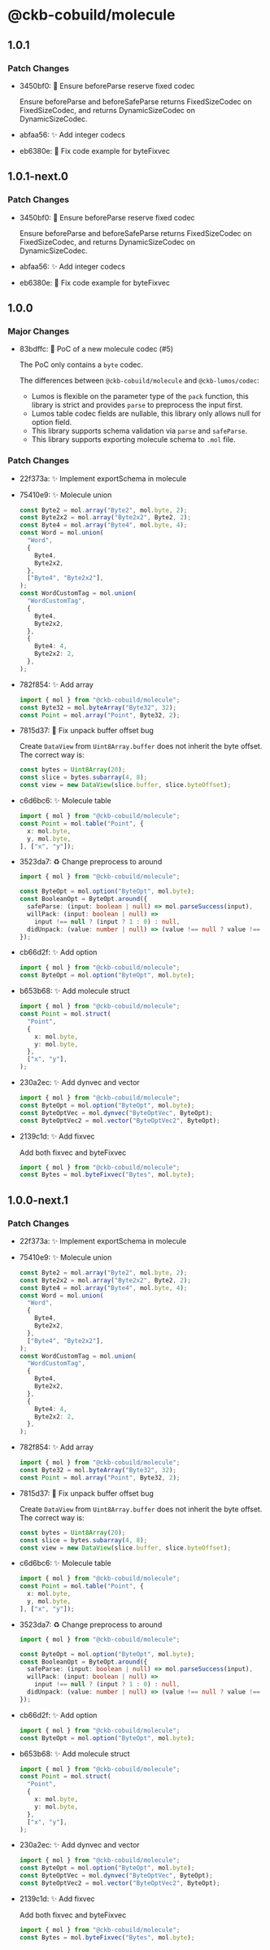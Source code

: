 # @ckb-cobuild/molecule

## 1.0.1

### Patch Changes

- 3450bf0: :bug: Ensure beforeParse reserve fixed codec

  Ensure beforeParse and beforeSafeParse returns FixedSizeCodec on FixedSizeCodec,
  and returns DynamicSizeCodec on DynamicSizeCodec.

- abfaa56: :sparkles: Add integer codecs
- eb6380e: :memo: Fix code example for byteFixvec

## 1.0.1-next.0

### Patch Changes

- 3450bf0: :bug: Ensure beforeParse reserve fixed codec

  Ensure beforeParse and beforeSafeParse returns FixedSizeCodec on FixedSizeCodec,
  and returns DynamicSizeCodec on DynamicSizeCodec.

- abfaa56: :sparkles: Add integer codecs
- eb6380e: :memo: Fix code example for byteFixvec

## 1.0.0

### Major Changes

- 83bdffc: :tada: PoC of a new molecule codec (#5)

  The PoC only contains a `byte` codec.

  The differences between `@ckb-cobuild/molecule` and `@ckb-lumos/codec`:

  - Lumos is flexible on the parameter type of the `pack` function, this
    library is strict and provides `parse` to preprocess the input first.
  - Lumos table codec fields are nullable, this library only allows null
    for option field.
  - This library supports schema validation via `parse` and `safeParse`.
  - This library supports exporting molecule schema to `.mol` file.

### Patch Changes

- 22f373a: :sparkles: Implement exportSchema in molecule
- 75410e9: :sparkles: Molecule union

  ```ts
  const Byte2 = mol.array("Byte2", mol.byte, 2);
  const Byte2x2 = mol.array("Byte2x2", Byte2, 2);
  const Byte4 = mol.array("Byte4", mol.byte, 4);
  const Word = mol.union(
    "Word",
    {
      Byte4,
      Byte2x2,
    },
    ["Byte4", "Byte2x2"],
  );
  const WordCustomTag = mol.union(
    "WordCustomTag",
    {
      Byte4,
      Byte2x2,
    },
    {
      Byte4: 4,
      Byte2x2: 2,
    },
  );
  ```

- 782f854: :sparkles: Add array

  ```ts
  import { mol } from "@ckb-cobuild/molecule";
  const Byte32 = mol.byteArray("Byte32", 32);
  const Point = mol.array("Point", Byte32, 2);
  ```

- 7815d37: :bug: Fix unpack buffer offset bug

  Create `DataView` from `Uint8Array.buffer` does not inherit the
  byte offset. The correct way is:

  ```ts
  const bytes = Uint8Array(20);
  const slice = bytes.subarray(4, 8);
  const view = new DataView(slice.buffer, slice.byteOffset);
  ```

- c6d6bc6: :sparkles: Molecule table

  ```ts
  import { mol } from "@ckb-cobuild/molecule";
  const Point = mol.table("Point", {
    x: mol.byte,
    y, mol.byte,
  ], ["x", "y"]);
  ```

- 3523da7: :recycle: Change preprocess to around

  ```ts
  import { mol } from "@ckb-cobuild/molecule";

  const ByteOpt = mol.option("ByteOpt", mol.byte);
  const BooleanOpt = ByteOpt.around({
    safeParse: (input: boolean | null) => mol.parseSuccess(input),
    willPack: (input: boolean | null) =>
      input !== null ? (input ? 1 : 0) : null,
    didUnpack: (value: number | null) => (value !== null ? value !== 0 : null),
  });
  ```

- cb66d2f: :sparkles: Add option

  ```ts
  import { mol } from "@ckb-cobuild/molecule";
  const ByteOpt = mol.option("ByteOpt", mol.byte);
  ```

- b653b68: :sparkles: Add molecule struct

  ```ts
  import { mol } from "@ckb-cobuild/molecule";
  const Point = mol.struct(
    "Point",
    {
      x: mol.byte,
      y: mol.byte,
    },
    ["x", "y"],
  );
  ```

- 230a2ec: :sparkles: Add dynvec and vector

  ```ts
  import { mol } from "@ckb-cobuild/molecule";
  const ByteOpt = mol.option("ByteOpt", mol.byte);
  const ByteOptVec = mol.dynvec("ByteOptVec", ByteOpt);
  const ByteOptVec2 = mol.vector("ByteOptVec2", ByteOpt);
  ```

- 2139c1d: :sparkles: Add fixvec

  Add both fixvec and byteFixvec

  ```ts
  import { mol } from "@ckb-cobuild/molecule";
  const Bytes = mol.byteFixvec("Bytes", mol.byte);
  ```

## 1.0.0-next.1

### Patch Changes

- 22f373a: :sparkles: Implement exportSchema in molecule
- 75410e9: :sparkles: Molecule union

  ```ts
  const Byte2 = mol.array("Byte2", mol.byte, 2);
  const Byte2x2 = mol.array("Byte2x2", Byte2, 2);
  const Byte4 = mol.array("Byte4", mol.byte, 4);
  const Word = mol.union(
    "Word",
    {
      Byte4,
      Byte2x2,
    },
    ["Byte4", "Byte2x2"],
  );
  const WordCustomTag = mol.union(
    "WordCustomTag",
    {
      Byte4,
      Byte2x2,
    },
    {
      Byte4: 4,
      Byte2x2: 2,
    },
  );
  ```

- 782f854: :sparkles: Add array

  ```ts
  import { mol } from "@ckb-cobuild/molecule";
  const Byte32 = mol.byteArray("Byte32", 32);
  const Point = mol.array("Point", Byte32, 2);
  ```

- 7815d37: :bug: Fix unpack buffer offset bug

  Create `DataView` from `Uint8Array.buffer` does not inherit the
  byte offset. The correct way is:

  ```ts
  const bytes = Uint8Array(20);
  const slice = bytes.subarray(4, 8);
  const view = new DataView(slice.buffer, slice.byteOffset);
  ```

- c6d6bc6: :sparkles: Molecule table

  ```ts
  import { mol } from "@ckb-cobuild/molecule";
  const Point = mol.table("Point", {
    x: mol.byte,
    y, mol.byte,
  ], ["x", "y"]);
  ```

- 3523da7: :recycle: Change preprocess to around

  ```ts
  import { mol } from "@ckb-cobuild/molecule";

  const ByteOpt = mol.option("ByteOpt", mol.byte);
  const BooleanOpt = ByteOpt.around({
    safeParse: (input: boolean | null) => mol.parseSuccess(input),
    willPack: (input: boolean | null) =>
      input !== null ? (input ? 1 : 0) : null,
    didUnpack: (value: number | null) => (value !== null ? value !== 0 : null),
  });
  ```

- cb66d2f: :sparkles: Add option

  ```ts
  import { mol } from "@ckb-cobuild/molecule";
  const ByteOpt = mol.option("ByteOpt", mol.byte);
  ```

- b653b68: :sparkles: Add molecule struct

  ```ts
  import { mol } from "@ckb-cobuild/molecule";
  const Point = mol.struct(
    "Point",
    {
      x: mol.byte,
      y: mol.byte,
    },
    ["x", "y"],
  );
  ```

- 230a2ec: :sparkles: Add dynvec and vector

  ```ts
  import { mol } from "@ckb-cobuild/molecule";
  const ByteOpt = mol.option("ByteOpt", mol.byte);
  const ByteOptVec = mol.dynvec("ByteOptVec", ByteOpt);
  const ByteOptVec2 = mol.vector("ByteOptVec2", ByteOpt);
  ```

- 2139c1d: :sparkles: Add fixvec

  Add both fixvec and byteFixvec

  ```ts
  import { mol } from "@ckb-cobuild/molecule";
  const Bytes = mol.byteFixvec("Bytes", mol.byte);
  ```
